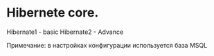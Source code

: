 # Hibernete core.

Hibernate1 - basic
Hibernate2 - Advance

Примечание: в настройках конфигурации используется база MSQL
